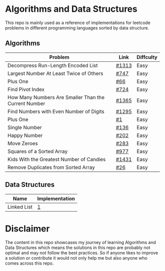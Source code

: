 # Algorithms and Data Structures

This repo is mainly used as a reference of implementations for leetcode problems in different programming languages sorted by data structure.

## Algorithms 

| Problem                                              | Link                                                                                        | Diffculty |
| ---------------------------------------------------- | ------------------------------------------------------------------------------------------- | --------- |
| Decompress Run-Length Encoded List                   | [#1313](https://leetcode.com/problems/decompress-run-length-encoded-list)                   | Easy      |
| Largest Number At Least Twice of Others              | [#747](https://leetcode.com/problems/largest-number-at-least-twice-of-others)               | Easy      |
| Plus One                                             | [#66](https://leetcode.com/problems/plus-one)                                               | Easy      |
| Find Pivot Index                                     | [#724](https://leetcode.com/problems/find-pivot-index)                                      | Easy      |
| How Many Numbers Are Smaller Than the Current Number | [#1365](https://leetcode.com/problems/how-many-numbers-are-smaller-than-the-current-number) | Easy      |
| Find Numbers with Even Number of Digits              | [#1295](https://leetcode.com/problems/find-numbers-with-even-number-of-digits/)             | Easy      |
| Plus One                                             | [#1](https://leetcode.com/problems/two-sum)                                                 | Easy      |
| Single Number                                        | [#136](https://leetcode.com/problems/single-number)                                         | Easy      |
| Happy Number                                         | [#202](https://leetcode.com/problems/happy-number)                                          | Easy      |
| Move Zeroes                                          | [#283](https://leetcode.com/problems/move-zeroes/)                                          | Easy      |
| Squares of a Sorted Array                            | [#977](https://leetcode.com/problems/squares-of-a-sorted-array/)                            | Easy      |
| Kids With the Greatest Number of Candies             | [#1431](https://leetcode.com/problems/kids-with-the-greatest-number-of-candies/)            | Easy      |
| Remove Duplicates from Sorted Array                  | [#26](https://leetcode.com/problems/remove-duplicates-from-sorted-array)                    | Easy      |

## Data Structures

| Name  | Implementation |   
|-------|----------------|
| Linked List | [1](https://github.com/sidou01/leetcode-practice/blob/master/src/ds-implementations/linked_list.cpp) |


# Disclaimer

The content in this repo showcases my journey of learning Algorithms and Data Structures
which means the solutions in this repo are probably not optimal and may not follow the best practices. So if anyone likes to improve a solution or contribute it would not only help me but also anyone who comes across this repo.
